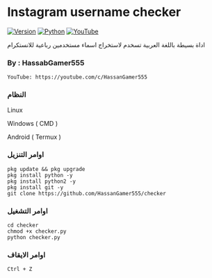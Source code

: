 # Instagram username checker

[![Version](https://img.shields.io/badge/Version-v1.0.0-blue)]()
[![Python](https://img.shields.io/badge/Python-v%2B-blue)]()
[![YouTube](https://img.shields.io/badge/Youtube-red)](https://youtube.com/c/HassanGamer555)


اداة بسيطة باللغة العربية تسخدم لاستخراج اسماء مستخدمين رباعية للانستكرام

### By : HassabGamer555

```
YouTube: https://youtube.com/c/HassanGamer555
```

### النظام 

Linux

Windows ( CMD ) 

Android ( Termux ) 

### اوامر التنزيل

```
pkg update && pkg upgrade
pkg install python -y
pkg install python2 -y
pkg install git -y
git clone https://github.com/HassanGamer555/checker
```


### اوامر التشغيل

```
cd checker 
chmod +x checker.py
python checker.py
```

### اوامر الايقاف

```
Ctrl + Z
```
